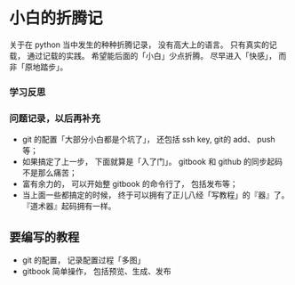 
# 小白的折腾记 

关于在 python 当中发生的种种折腾记录， 没有高大上的语言。 只有真实的记载， 通过记载的实践。 希望能后面的「小白」少点折腾。 尽早进入「快感」， 而非「原地踏步」。

### 学习反思


### 问题记录，以后再补充

- git 的配置「大部分小白都是个坑了」， 还包括 ssh key, git的 add、 push 等；
- 如果搞定了上一步， 下面就算是「入了门」。 gitbook 和 github 的同步起码不是那么痛苦；
- 富有余力的， 可以开始整 gitbook 的命令行了， 包括发布等；
- 当上面一些都搞定的时候， 终于可以拥有了正儿八经「写教程」的『器』了。 『道术器』起码拥有一样。

## 要编写的教程

- git 的配置， 记录配置过程「多图」
- gitbook 简单操作， 包括预览、生成、发布



